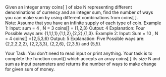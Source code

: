 
Given an integer array coins[ ] of size N representing different denominations of currency and an integer sum, find the number of ways you can make sum by using different combinations from coins[ ].  
Note: Assume that you have an infinite supply of each type of coin. 
Example 1:
Input:
sum = 4 , 
N = 3
coins[] = {1,2,3}
Output: 4
Explanation: Four Possible ways are:
{1,1,1,1},{1,1,2},{2,2},{1,3}.
Example 2:
Input:
Sum = 10 , 
N = 4
coins[] ={2,5,3,6}
Output: 5
Explanation: Five Possible ways are:
{2,2,2,2,2}, {2,2,3,3}, {2,2,6}, {2,3,5} 
and {5,5}.

Your Task:
You don't need to read input or print anything. Your task is to complete the function count() which accepts an array coins[ ] its size N and sum as input parameters and returns the number of ways to make change for given sum of money. 

